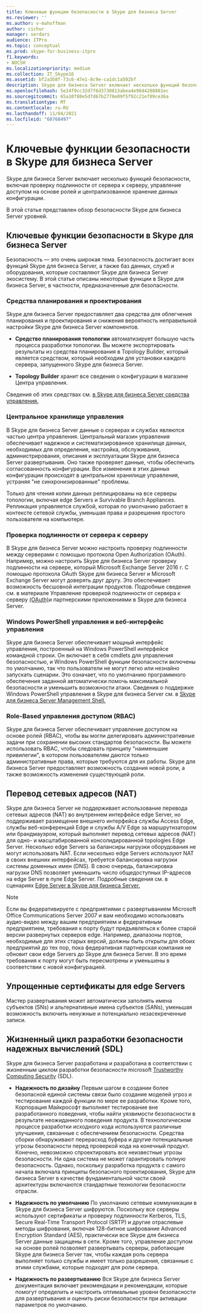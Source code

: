 ```yaml
---
title: Ключевые функции безопасности в Skype для бизнеса Server
ms.reviewer: ''
ms.author: v-mahoffman
author: cichur
manager: serdars
audience: ITPro
ms.topic: conceptual
ms.prod: skype-for-business-itpro
f1.keywords:
- NOCSH
ms.localizationpriority: medium
ms.collection: IT_Skype16
ms.assetid: bf2a3b8f-73c6-47e1-8c9e-ca1dc1a502bf
description: Skype для бизнеса Server включает несколько функций безопасности, включая проверку подлинности от сервера к серверу, управление доступом на основе ролей и централизованное хранение данных конфигурации.
ms.openlocfilehash: 5e24f9cc32d7f6d3730813abea4e98d4288861ec
ms.sourcegitcommit: 65a10f80e5dfd67b2778e09f5f92c21ef09ce36a
ms.translationtype: MT
ms.contentlocale: ru-RU
ms.lasthandoff: 11/04/2021
ms.locfileid: "60768497"
---
```

# <a name="key-security-features-in-skype-for-business-server"></a>Ключевые функции безопасности в Skype для бизнеса Server
 
Skype для бизнеса Server включает несколько функций безопасности, включая проверку подлинности от сервера к серверу, управление доступом на основе ролей и централизованное хранение данных конфигурации. 
  
В этой статье представлен обзор безопасности Skype для бизнеса Server уровней. 
  
## <a name="key-security-features-in-skype-for-business-server"></a>Ключевые функции безопасности в Skype для бизнеса Server

Безопасность — это очень широкая тема. Безопасность достигает всех функций Skype для бизнеса Server, а также баз данных, служб и оборудования, которые составляют Skype для бизнеса Server экосистему. В этой статье описаны некоторые функции в Skype для бизнеса Server, в частности, предназначенные для безопасности.
  
### <a name="planning-and-design-tools"></a>Средства планирования и проектирования

Skype для бизнеса Server предоставляет два средства для облегчения планирования и проектирования и снижения вероятность неправильной настройки Skype для бизнеса Server компонентов. 
  
- **Средство планирования топологии** автоматизирует большую часть процесса разработки топологии. Вы можете экспортировать результаты из средства планирования в Topology Builder, который является средством, который необходим для установки каждого сервера, запущенного Skype для бизнеса Server.
    
- **Topology Builder** хранит все сведения о конфигурации в магазине Центра управления.
    
Сведения об этих средствах см. [в Skype для бизнеса Server средства управления.](../../management-tools/management-tools.md)
  
### <a name="central-management-store"></a>Центральное хранилище управления

В Skype для бизнеса Server данные о серверах и службах являются частью центра управления. Центральный магазин управления обеспечивает надежное и систематизированное хранилище данных, необходимых для определения, настройка, обслуживания, администрирования, описания и эксплуатации Skype для бизнеса Server развертывания. Оно также проверяет данные, чтобы обеспечить согласованность конфигурации. Все изменения в этих данных конфигурации происходят в центральном хранилище управления, устраняя "не синхронизированные" проблемы. 
  
Только для чтения копии данных реплицированы на все серверы топологии, включая edge Servers и Survivable Branch Appliances. Репликация управляется службой, которая по умолчанию работает в контексте сетевой службы, уменьшая права и разрешения простого пользователя на компьютере. 
  
### <a name="server-to-server-authentication"></a>Проверка подлинности от сервера к серверу

В Skype для бизнеса Server можно настроить проверку подлинности между серверами с помощью протокола Open Authorization (OAuth). Например, можно настроить Skype для бизнеса Server проверку подлинности на сервере, который Microsoft Exchange Server 2016 г. С помощью протокола OAuth Skype для бизнеса Server и Microsoft Exchange Server могут доверять друг другу. Это обеспечивает возможность бесшовной интеграции продуктов. Подробные сведения см. в материале Управление проверкой подлинности от сервера к серверу [(OAuth)](../../manage/authentication/server-to-server-and-partner-applications.md)и партнерскими приложениями в Skype для бизнеса Server.
  
### <a name="windows-powershell-based-management-and-web-based-management-interface"></a>Windows PowerShell управления и веб-интерфейс управления

Skype для бизнеса Server обеспечивает мощный интерфейс управления, построенный на Windows PowerShell интерфейсе командной строки. Он включает в себя cmdlets для управления безопасностью, и Windows PowerShell функции безопасности включены по умолчанию, так что пользователи не могут легко или незнайно запускать сценарии. Это означает, что по умолчанию программного обеспечения заданной автоматически помочь максимальной безопасности и уменьшить возможности атаки. Сведения о поддержке Windows PowerShell управления в Skype для бизнеса Server см. в [Skype для бизнеса Server Management Shell.](../../manage/management-shell.md) 
  
### <a name="role-based-access-control-rbac"></a>Role-Based управления доступом (RBAC)

Skype для бизнеса Server обеспечивает управление доступом на основе ролей (RBAC), чтобы вы могли делегировать административные задачи при сохранении высоких стандартов безопасности. Вы можете использовать RBAC, чтобы следовать принципу "наименьшие привилегии", в котором пользователям даются только административные права, которые требуются для их работы. Skype для бизнеса Server предоставляет возможность создания новой роли, а также возможность изменения существующей роли. 
  
## <a name="network-address-translation-nat"></a>Перевод сетевых адресов (NAT)

Skype для бизнеса Server не поддерживает использование перевода сетевых адресов (NAT) во внутреннем интерфейсе edge Server, но поддерживает размещение внешнего интерфейса службы Access Edge, службы веб-конференций Edge и службы A/V Edge за маршрутизатором или брандмауэром, который выполняет перевод сетевых адресов (NAT) для одно- и масштабированной консолидированной topologies Edge Server. Несколько edge Servers за балансиры нагрузки оборудования не могут использовать NAT. Если несколько edge Servers используют NAT в своих внешних интерфейсах, требуется балансировка нагрузки системы доменных имен (DNS). В свою очередь, балансировка нагрузки DNS позволяет уменьшить число общедоступных IP-адресов на edge Server в пуле Edge Server. Подробные сведения см. в сценариях [Edge Server в Skype для бизнеса Server.](../../plan-your-deployment/edge-server-deployments/scenarios.md)
  
> [!NOTE]
> Если вы федеративируете с предприятиями с развертыванием Microsoft Office Communications Server 2007 и вам необходимо использовать аудио-видео между вашим предприятием и федеративным предприятием, требования к порту будут предъявляться к более старой версии развернутых серверов edge. Например, диапазоны портов, необходимые для этих старых версий, должны быть открыты для обоих предприятий до тех пор, пока федеративная партнерская компания не обновит свои edge Servers до Skype для бизнеса Server. В это время требования к порту могут быть пересмотрены и уменьшены в соответствии с новой конфигурацией. 
  
## <a name="simplified-certificates-for-edge-servers"></a>Упрощенные сертификаты для edge Servers

Мастер развертывания может автоматически заполнять имена субъектов (SNs) и альтернативные имена субъектов (SANs), уменьшая возможность включить ненужные и потенциально незасекреченные записи.
  
## <a name="trustworthy-computing-security-development-lifecycle-sdl"></a>Жизненный цикл разработки безопасности надежных вычислений (SDL)

Skype для бизнеса Server разработана и разработана в соответствии с жизненным циклом разработки безопасности microsoft [Trustworthy Computing Security](/previous-versions/ms995349(v=msdn.10)) (SDL).
  
- **Надежность по дизайну** Первым шагом в создании более безопасной единой системы связи было создание моделей угроз и тестирование каждой функции по мере ее разработки. Кроме того, Корпорация Майкрософт выполняет тестирование вне разработанного поведения, чтобы найти уязвимости безопасности в результате неожиданного поведения продукта. В технологическом процессе разработки исходного кода используются различные улучшения, связанные с обеспечением безопасности. Средства сборки обнаруживают перерасход буфера и другие потенциальные угрозы безопасности перед проверкой кода на конечный продукт. Конечно, невозможно спроектировать все неизвестные угрозы безопасности. Ни одна система не может гарантировать полную безопасность. Однако, поскольку разработка продукта с самого начала включала принципы безопасного проектирования, Skype для бизнеса Server в качестве фундаментальной части своей архитектуры включаются стандартные технологии безопасности отрасли.
    
- **Надежность по умолчанию** По умолчанию сетевые коммуникации в Skype для бизнеса Server шифруются. Поскольку все серверы используют сертификаты и проверку подлинности Kerberos, TLS, Secure Real-Time Transport Protocol (SRTP) и другие отраслевые методы шифрования, включая 128-битное шифрование Advanced Encryption Standard (AES), практически все Skype для бизнеса Server данные защищены в сети. Кроме того, управление доступом на основе ролей позволяет развертывать серверы, работающие Skype для бизнеса Server так, чтобы каждая роль сервера выполняет только службы и имеет только разрешения, связанные с этими службами, которые подходят для роли сервера.
    
- **Надежность по развертыванию** Вся Skype для бизнеса Server документация включает рекомендации и рекомендации, которые помогут определить и настроить оптимальные уровни безопасности для развертывания и оценить риски безопасности при активации параметров по умолчанию.
